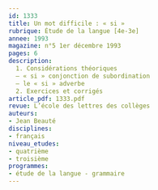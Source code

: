 ```yaml
---
id: 1333
title: Un mot difficile : « si » 
rubrique: Étude de la langue [4e-3e]
annee: 1993
magazine: n°5 1er décembre 1993
pages: 6
description: 
  1. Considérations théoriques
  – « si » conjonction de subordination
  – le « si » adverbe
  2. Exercices et corrigés
article_pdf: 1333.pdf
revue: L’école des lettres des collèges
auteurs:
- Jean Beauté
disciplines:
- français
niveau_etudes:
- quatrième
- troisième
programmes:
- étude de la langue - grammaire
---
```

